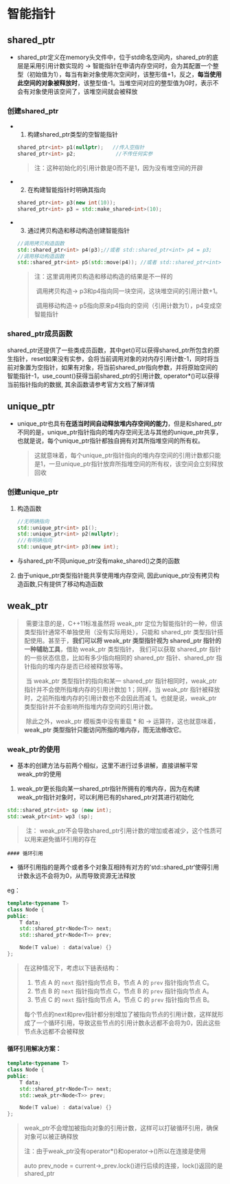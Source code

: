# 智能指针



## shared_ptr

* shared_ptr定义在memory头文件中，位于std命名空间内，shared_ptr的底层是采用引用计数实现的 -> 智能指针在申请内存空间时，会为其配置一个整型（初始值为1），每当有新对象使用次空间时，该整形值+1，反之，**每当使用此空间的对象被释放时**，该整型值-1。当堆空间对应的整型值为0时，表示不会有对象使用该空间了，该堆空间就会被释放

### 创建shared_ptr

* 1. 构建shared_ptr类型的空智能指针

  ```c++
  shared_ptr<int> p1(nullptr);   //传入空指针
  shared_ptr<int> p2;   		  //不传任何实参
  ```

  > 注：这种初始化的引用计数是0而不是1，因为没有堆空间的开辟

* 2. 在构建智能指针时明确其指向

  ```c++
  shared_ptr<int> p3(new int(10));
  shared_ptr<int> p3 = std::make_shared<int>(10);
  ```

* 3. 通过拷贝构造和移动构造创建智能指针

  ```c++
  //调用拷贝构造函数
  std::shared_ptr<int> p4(p3);//或者 std::shared_ptr<int> p4 = p3;
  //调用移动构造函数
  std::shared_ptr<int> p5(std::move(p4)); //或者 std::shared_ptr<int> p5 = std::move(p4);
  ```

  > 注：这里调用拷贝构造和移动构造的结果是不一样的
  >
  > ​	调用拷贝构造->  p3和p4指向同一块空间，这块堆空间的引用计数+1。
  >
  > ​	调用移动构造->  p5指向原来p4指向的空间（引用计数为1），p4变成空智能指针

### shared_ptr成员函数

shared_ptr还提供了一些类成员函数，其中get()可以获得shared_ptr所包含的原生指针，reset如果没有实参，会将当前调用对象的对内存引用计数-1，同时将当前对象置为空指针，如果有对象，将当前shared_ptr指向参数，并将原始空间的智能指针-1，use_count()获得当前shared_ptr的引用计数, operator*()可以获得当前指针指向的数据, 其余函数请参考官方文档了解详情

## unique_ptr

* unique_ptr也具有**在适当时间自动释放堆内存空间的能力**，但是和shared_ptr不同的是，unique_ptr指针指向的堆内存空间无法与其他的unique_ptr共享，也就是说，每个unique_ptr指针都独自拥有对其所指堆空间的所有权。

  > 这就意味着，每个unique_ptr指针指向的堆内存空间的引用计数都只能是1，一旦unique_ptr指针放弃所指堆空间的所有权，该空间会立刻释放回收

### 创建unique_ptr

1. 构造函数

   ```c++
   //无明确指向
   std::unique_ptr<int> p1();
   std::unique_ptr<int> p2(nullptr);
   ///有明确指向
   std::unique_ptr<int> p3(new int);
   ```

* 与shared_ptr不同unique_ptr没有make_shared()之类的函数

2. 由于unique_ptr类型指针能共享使用堆内存空间, 因此unique_ptr没有拷贝构造函数,只有提供了移动构造函数

## weak_ptr

> ​	需要注意的是，C++11标准虽然将 weak_ptr 定位为智能指针的一种，但该类型指针通常不单独使用（没有实际用处），只能和 shared_ptr 类型指针搭配使用。甚至于，**我们可以将 weak_ptr 类型指针视为 shared_ptr 指针的一种辅助工具**，借助 weak_ptr 类型指针， 我们可以获取 shared_ptr 指针的一些状态信息，比如有多少指向相同的 shared_ptr 指针、shared_ptr 指针指向的堆内存是否已经被释放等等。
>
> ​	当 weak_ptr 类型指针的指向和某一 shared_ptr 指针相同时，weak_ptr 指针并不会使所指堆内存的引用计数加 1；同样，当 weak_ptr 指针被释放时，之前所指堆内存的引用计数也不会因此而减 1。也就是说，weak_ptr 类型指针并不会影响所指堆内存空间的引用计数。
>
> ​	除此之外，weak_ptr 模板类中没有重载 * 和 -> 运算符，这也就意味着，**weak_ptr 类型指针只能访问所指的堆内存，而无法修改它**。
>

### weak_ptr的使用

* 基本的创建方法与前两个相似，这里不进行过多讲解，直接讲解平常weak_ptr的使用	

1. weak_ptr更长指向某一shared_ptr指针所拥有的堆内存，因为在构建weak_ptr指针对象时，可以利用已有的shared_ptr对其进行初始化

```c++
std::shared_ptr<int> sp (new int);
std::weak_ptr<int> wp3 (sp);
```

> ​	注： weak_ptr不会导致shared_ptr引用计数的增加或者减少，这个性质可以用来避免循环引用的存在

	#### 循环引用

* 循环引用指的是两个或者多个对象互相持有对方的’std::shared_ptr‘使得引用计数永远不会将为0，从而导致资源无法释放

eg：		

```c++
template<typename T>
class Node {
public:
    T data;
    std::shared_ptr<Node<T>> next;
    std::shared_ptr<Node<T>> prev;

    Node(T value) : data(value) {}
};
```

> 在这种情况下，考虑以下链表结构：
>
> 1. 节点 A 的 `next` 指针指向节点 B，节点 A 的 `prev` 指针指向节点 C。
> 2. 节点 B 的 `next` 指针指向节点 C，节点 B 的 `prev` 指针指向节点 A。
> 3. 节点 C 的 `next` 指针指向节点 A，节点 C 的 `prev` 指针指向节点 B。
>
> 每个节点的next和prev指针都分别增加了被指向节点的引用计数，这样就形成了一个循环引用，导致这些节点的引用计数永远都不会将为0，因此这些节点永远都不会被释放

#### 循环引用解决方案：

```c++
template<typename T>
class Node {
public:
    T data;
    std::shared_ptr<Node<T>> next;
    std::weak_ptr<Node<T>> prev;

    Node(T value) : data(value) {}
};
```

> weak_ptr不会增加被指向对象的引用计数，这样可以打破循环引用，确保对象可以被正确释放
>
> 注：由于weak_ptr没有operator*()和operator->()所以在连接是使用
>
> auto prev_node = current->_prev.lock()进行后续的连接，lock()返回的是shared_ptr
